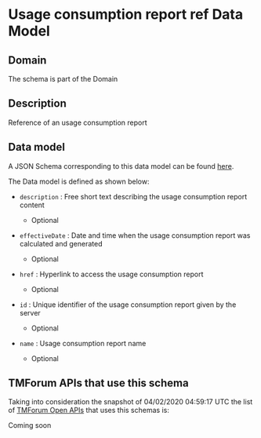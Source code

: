 # Usage consumption report ref Data Model

## Domain

The  schema is part of the  Domain

## Description

Reference of an usage consumption report

## Data model

A JSON Schema corresponding to this data model can be found
[here](https://github.com/tmforum-rand/schemas/blob/candidates/Product/UsageConsumptionReportRef.schema.json).

The Data model is defined as shown below:

- `description` : Free short text describing the usage consumption report content

  - Optional


- `effectiveDate` : Date and time when the usage consumption report was calculated and generated

  - Optional


- `href` : Hyperlink to access the usage consumption report

  - Optional


- `id` : Unique identifier of the usage consumption report given by the server

  - Optional


- `name` : Usage consumption report name

  - Optional






## TMForum APIs that use this schema

Taking into consideration the snapshot of 04/02/2020 04:59:17 UTC the list of [TMForum Open APIs](https://www.tmforum.org/open-apis/) that uses this schemas is:

Coming soon